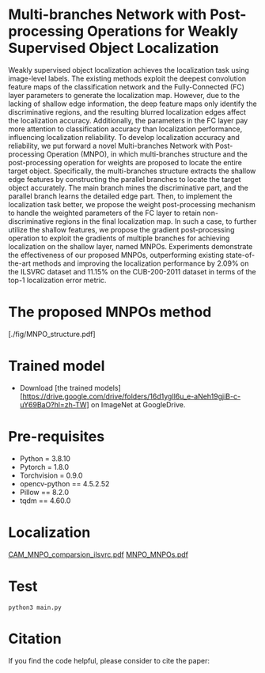 # Multi-branches Network with Post-processing Operations for Weakly Supervised Object Localization


Weakly supervised object localization achieves the localization task using image-level labels. The existing methods exploit the deepest convolution feature maps of the classification network and the Fully-Connected (FC) layer parameters to generate the localization map. However, due to the lacking of shallow edge information, the deep feature maps only identify the discriminative regions, and the resulting blurred localization edges affect the localization accuracy. Additionally, the parameters in the FC layer pay more attention to classification accuracy than localization performance, influencing localization reliability. To develop localization accuracy and reliability, we put forward a novel Multi-branches Network with Post-processing Operation (MNPO), in which multi-branches structure and the post-processing operation for weights are proposed to locate the entire target object. Specifically, the multi-branches structure extracts the shallow edge features by constructing the parallel branches to locate the target object accurately. The main branch mines the discriminative part, and the parallel branch learns the detailed edge part. Then, to implement the localization task better, we propose the weight post-processing mechanism to handle the weighted parameters of the FC layer to retain non-discriminative regions in the final localization map. In such a case, to further utilize the shallow features, we propose the gradient post-processing operation to exploit the gradients of multiple branches for achieving localization on the shallow layer, named MNPOs. Experiments demonstrate the effectiveness of our proposed MNPOs, outperforming existing state-of-the-art methods and improving the localization performance by 2.09% on the ILSVRC dataset and 11.15% on the CUB-200-2011 dataset in terms of the top-1 localization error metric. 

# The proposed MNPOs method

[./fig/MNPO_structure.pdf]

# Trained model

* Download [the trained models] [https://drive.google.com/drive/folders/16d1ygIl6u_e-aNeh19gjiB-c-uY69BaO?hl=zh-TW] on ImageNet at GoogleDrive.

# Pre-requisites
  
 * Python = 3.8.10
 * Pytorch = 1.8.0
 * Torchvision = 0.9.0
 * opencv-python == 4.5.2.52 
 * Pillow == 8.2.0
 * tqdm == 4.60.0

# Localization
  
[CAM_MNPO_comparsion_ilsvrc.pdf](https://github.com/WenjunHui1/MNPOs/files/11891228/CAM_MNPO_comparsion_ilsvrc.pdf)
[MNPO_MNPOs.pdf](https://github.com/WenjunHui1/MNPOs/files/11891229/MNPO_MNPOs.pdf)

# Test
  
```
python3 main.py
```
  
# Citation
  
If you find the code helpful, please consider to cite the paper:
  
```

```

